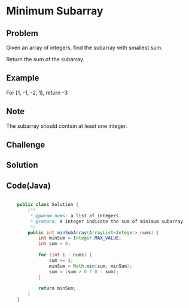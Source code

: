 Minimum Subarray
===


Problem
-------

Given an array of integers, find the subarray with smallest sum.

Return the sum of the subarray.

Example
-------

For [1, -1, -2, 1], return -3

Note
----

The subarray should contain at least one integer.


Challenge
---------

Solution
--------



Code(Java)
----------

```java

    public class Solution {
        /**
         * @param nums: a list of integers
         * @return: A integer indicate the sum of minimum subarray
         */
        public int minSubArray(ArrayList<Integer> nums) {
            int minSum = Integer.MAX_VALUE;
            int sum = 0;
            
            for (int i : nums) {
                sum += i;
                minSum = Math.min(sum, minSum);
                sum = (sum > 0 ? 0 : sum);
            }
            
            return minSum;
        }
    }


```